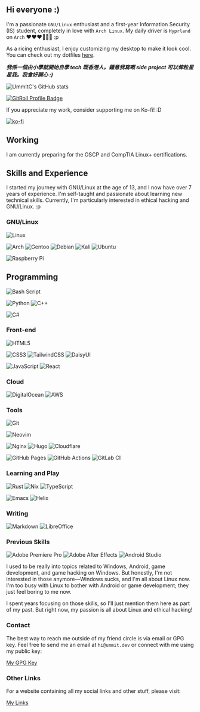 ## Hi everyone :)

I'm a passionate `GNU/Linux` enthusiast and a first-year Information Security (IS) student, completely in love with `Arch Linux`. My daily driver is `Hyprland` on `Arch` ❤️❤️❤️🐧🐧🐧 :p

As a ricing enthusiast, I enjoy customizing my desktop to make it look cool. You can check out my dotfiles [here](https://github.com/UmmItC/dotfiles.git).

***我係一個由小學就開始自學 tech 既香港人。鍾意我寫嘅 side project 可以俾粒星星我。我會好開心 :)***

![UmmItC's GitHub stats](https://github-readme-stats.vercel.app/api?username=UmmItC&count_private=true&show_icons=true&theme=radical)

<a href="https://gitroll.io/profile/ubuQKn3ItXebcQH7yAERUdFgFC3N2" target="_blank"><img src="https://gitroll.io/api/badges/profiles/v1/ubuQKn3ItXebcQH7yAERUdFgFC3N2?theme=midnight" alt="GitRoll Profile Badge"/></a>

If you appreciate my work, consider supporting me on Ko-fi! :D

[![ko-fi](https://ko-fi.com/img/githubbutton_sm.svg)](https://ko-fi.com/C0C219O3RV)

## Working

I am currently preparing for the OSCP and CompTIA Linux+ certifications.

## Skills and Experience

I started my journey with GNU/Linux at the age of 13, and I now have over 7 years of experience. I'm self-taught and passionate about learning new technical skills. Currently, I'm particularly interested in ethical hacking and GNU/Linux. :p

### GNU/Linux

![Linux](https://img.shields.io/badge/Linux-FCC624?style=for-the-badge&logo=linux&logoColor=black)

![Arch](https://img.shields.io/badge/Arch%20Linux-1793D1?logo=arch-linux&logoColor=fff&style=for-the-badge)
![Gentoo](https://img.shields.io/badge/Gentoo-54487A?style=for-the-badge&logo=gentoo&logoColor=white)
![Debian](https://img.shields.io/badge/Debian-D70A53?style=for-the-badge&logo=debian&logoColor=white)
![Kali](https://img.shields.io/badge/Kali-268BEE?style=for-the-badge&logo=kalilinux&logoColor=white)
![Ubuntu](https://img.shields.io/badge/Ubuntu-E95420?style=for-the-badge&logo=ubuntu&logoColor=white)

![Raspberry Pi](https://img.shields.io/badge/-Raspberry_Pi-C51A4A?style=for-the-badge&logo=Raspberry-Pi)

## Programming

![Bash Script](https://img.shields.io/badge/bash_script-%23121011.svg?style=for-the-badge&logo=gnu-bash&logoColor=white)

![Python](https://img.shields.io/badge/python-3670A0?style=for-the-badge&logo=python&logoColor=ffdd54)
![C++](https://img.shields.io/badge/c++-%2300599C.svg?style=for-the-badge&logo=c%2B%2B&logoColor=white)

![C#](https://img.shields.io/badge/c%23-%23239120.svg?style=for-the-badge&logo=csharp&logoColor=white)

### Front-end

![HTML5](https://img.shields.io/badge/html5-%23E34F26.svg?style=for-the-badge&logo=html5&logoColor=white)

![CSS3](https://img.shields.io/badge/css3-%231572B6.svg?style=for-the-badge&logo=css3&logoColor=white)
![TailwindCSS](https://img.shields.io/badge/tailwindcss-%2338B2AC.svg?style=for-the-badge&logo=tailwind-css&logoColor=white)
![DaisyUI](https://img.shields.io/badge/daisyui-5A0EF8?style=for-the-badge&logo=daisyui&logoColor=white)

![JavaScript](https://img.shields.io/badge/javascript-%23323330.svg?style=for-the-badge&logo=javascript&logoColor=%23F7DF1E)
![React](https://img.shields.io/badge/react-%2320232a.svg?style=for-the-badge&logo=react&logoColor=%2361DAFB)

### Cloud

![DigitalOcean](https://img.shields.io/badge/DigitalOcean-%230167ff.svg?style=for-the-badge&logo=digitalOcean&logoColor=white)
![AWS](https://img.shields.io/badge/AWS-%23FF9900.svg?style=for-the-badge&logo=amazon-aws&logoColor=white)

### Tools

![Git](https://img.shields.io/badge/git-%23F05033.svg?style=for-the-badge&logo=git&logoColor=white)

![Neovim](https://img.shields.io/badge/NeoVim-%2357A143.svg?&style=for-the-badge&logo=neovim&logoColor=white)

![Nginx](https://img.shields.io/badge/nginx-%23009639.svg?style=for-the-badge&logo=nginx&logoColor=white)
![Hugo](https://img.shields.io/badge/Hugo-black.svg?style=for-the-badge&logo=Hugo)
![Cloudflare](https://img.shields.io/badge/Cloudflare-F38020?style=for-the-badge&logo=Cloudflare&logoColor=white)

![GitHub Pages](https://img.shields.io/badge/github%20pages-121013?style=for-the-badge&logo=github&logoColor=white)
![GitHub Actions](https://img.shields.io/badge/github%20actions-%232671E5.svg?style=for-the-badge&logo=githubactions&logoColor=white)
![GitLab CI](https://img.shields.io/badge/gitlab%20ci-%23181717.svg?style=for-the-badge&logo=gitlab&logoColor=white)

### Learning and Play

![Rust](https://img.shields.io/badge/rust-%23000000.svg?style=for-the-badge&logo=rust&logoColor=white)
![Nix](https://img.shields.io/badge/NIX-5277C3.svg?style=for-the-badge&logo=NixOS&logoColor=white)
![TypeScript](https://img.shields.io/badge/typescript-%23007ACC.svg?style=for-the-badge&logo=typescript&logoColor=white)

![Emacs](https://img.shields.io/badge/Emacs-%237F5AB6.svg?&style=for-the-badge&logo=gnu-emacs&logoColor=white)
![Helix](https://img.shields.io/badge/Helix-%2328153e.svg?style=for-the-badge&logo=helix&logoColor=white)

### Writing

![Markdown](https://img.shields.io/badge/markdown-%23000000.svg?style=for-the-badge&logo=markdown&logoColor=white)
![LibreOffice](https://img.shields.io/badge/LibreOffice-%2318A303?style=for-the-badge&logo=LibreOffice&logoColor=white)

### Previous Skills

![Adobe Premiere Pro](https://img.shields.io/badge/Adobe%20Premiere%20Pro-9999FF.svg?style=for-the-badge&logo=Adobe%20Premiere%20Pro&logoColor=white)
![Adobe After Effects](https://img.shields.io/badge/Adobe%20After%20Effects-9999FF.svg?style=for-the-badge&logo=Adobe%20After%20Effects&logoColor=white)
![Android Studio](https://img.shields.io/badge/android%20studio-346ac1?style=for-the-badge&logo=android%20studio&logoColor=white)

I used to be really into topics related to Windows, Android, game development, and game hacking on Windows. But honestly, I'm not interested in those anymore—Windows sucks, and I'm all about Linux now. I'm too busy with Linux to bother with Android or game development; they just feel boring to me now.

I spent years focusing on those skills, so I'll just mention them here as part of my past. But right now, my passion is all about Linux and ethical hacking!

### Contact

The best way to reach me outside of my friend circle is via email or GPG key. Feel free to send me an email at `hi@ummit.dev` or connect with me using my public key:

[My GPG Key](https://github.com/UmmItC.gpg)

### Other Links

For a website containing all my social links and other stuff, please visit:

[My Links](https://links.ummit.dev)
